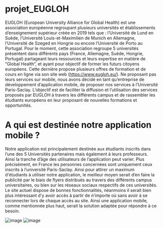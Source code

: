 # projet_EUGLOH

EUGLOH (European University Alliance for Global Health) est une association européenne regroupant plusieurs universités et établissements d’enseignement supérieur créée en 2019 tels que : l’Université de Lund en Suède, l’Université Louis-et-Maximilien de Munich en Allemagne, l’Université de Szeged en Hongrie ou encore l’Université de Porto au Portugal. Pour le moment, cette association  regroupe 5 universités présentent dans différents pays (France, Allemagne, Suède, Hongrie, Portugal) partageant leurs ressources et leurs expertise en matière de “Global Health”, et ayant pour objectif de former les futurs citoyens européens. Cette dernière propose plusieurs offres de formation et de cours en ligne via son site web (https://www.eugloh.eu/). 
Ne proposant pas leurs services sur mobile, nous avons décidé en tant qu’entreprise de développement d’application mobile, de proposer nos services à l’Université Paris-Saclay. L’objectif est de faciliter la diffusion et l’utilisation des services proposés par EUGLOH à travers les différents campus et de rassembler les étudiants européens en leur proposant de nouvelles formations et opportunités.

# A qui est destinée notre application mobile ?

Notre application est principalement destinée aux étudiants inscrits dans l’une des 5 Universités partenaires mais également à leurs professeurs. Ainsi la tranche d’âge des utilisateurs de l’application peut varier. Plus précisément, en France les personnes concernées sont uniquement ceux inscrits à l’université Paris-Saclay.
Ainsi pour attirer un maximum d'étudiants à utiliser notre application, le meilleur moyen serait d’en faire la publicité par le biais de flyers distribués au travers  des différents campus universitaires, ou bien sur les réseaux sociaux respectifs de ces universités.
Le site actuel dispose de bonnes fonctionnalités, néanmoins il serait bien plus intéressant d’y avoir accès à partir de n’importe où sans avoir à se reconnecter lors de chaque accès au site. Ainsi une application mobile, comme mentionnée plus haut, serait la solution adaptée pour répondre à ce besoin.


![image](https://user-images.githubusercontent.com/98756517/229181290-6a6167bc-b741-412b-a665-b665c2e67b6d.png)
![image](https://user-images.githubusercontent.com/98756517/229181757-3463c9ae-25b1-4d01-a7cd-2fc5da13036e.png)
